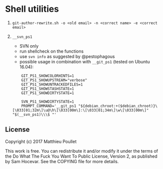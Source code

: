 # Shell utilities

  1. `git-author-rewrite.sh -o <old email> -n <correct name> -e <correct email>` 

  1. `__svn_ps1`
      * SVN only
      * run shellcheck on the functions
      * use `svn info` as suggested by @pestophagous
      * possible usage in combination with `__git_ps1` (tested on Ubuntu 16.04):

      ```
          GIT_PS1_SHOWCOLORHINTS=1
          GIT_PS1_SHOWUPSTREAM="verbose"
          GIT_PS1_SHOWUNTRACKEDFILES=1
          GIT_PS1_SHOWSTASHSTATE=1
          GIT_PS1_SHOWDIRTYSTATE=1
      
          SVN_PS1_SHOWDIRTYSTATE=1
          PROMPT_COMMAND='__git_ps1 "${debian_chroot:+($debian_chroot)}\[\033[01;32m\]\u@\h\[\033[00m\]:\[\033[01;34m\]\w\[\033[00m\]" "$(__svn_ps1)\\\$ "'
      ```

## License
Copyright (c) 2017 Matthieu Poullet

This work is free. You can redistribute it and/or modify it under the
terms of the Do What The Fuck You Want To Public License, Version 2,
as published by Sam Hocevar. See the COPYING file for more details.
